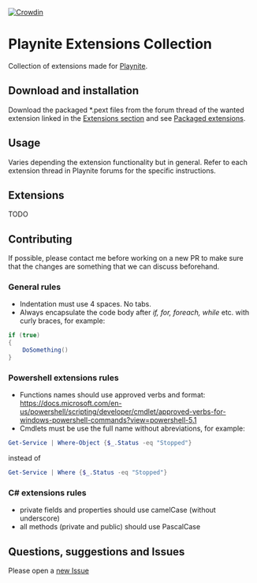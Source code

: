 [![Crowdin](https://badges.crowdin.net/darklinkpower-playnite-extensi/localized.svg)](https://crowdin.com/project/darklinkpower-playnite-extensi)
# Playnite Extensions Collection

Collection of extensions made for [Playnite](https://github.com/JosefNemec/Playnite).

## Download and installation

Download the packaged *.pext files from the forum thread of the wanted extension linked in the [Extensions section](#extensions) and see [Packaged extensions](https://github.com/JosefNemec/Playnite/wiki/Installing-scripts-and-plugins#packaged-extensions).

## Usage

Varies depending the extension functionality but in general. Refer to each extension thread in Playnite forums for the specific instructions.

## Extensions

TODO

## Contributing

If possible, please contact me before working on a new PR to make sure that the changes are something that we can discuss beforehand.

### General rules
- Indentation must use 4 spaces. No tabs.
- Always encapsulate the code body after *if, for, foreach, while* etc. with curly braces, for example:
```csharp
if (true)
{
    DoSomething()
}
```

### Powershell extensions rules
- Functions names should use approved verbs and format: https://docs.microsoft.com/en-us/powershell/scripting/developer/cmdlet/approved-verbs-for-windows-powershell-commands?view=powershell-5.1
- Cmdlets must be use the full name without abreviations, for example:
```powershell
Get-Service | Where-Object {$_.Status -eq "Stopped"}
```
instead of
```powershell
Get-Service | Where {$_.Status -eq "Stopped"}
```

### C# extensions rules
- private fields and properties should use camelCase (without underscore)
- all methods (private and public) should use PascalCase

## Questions, suggestions and Issues

Please open a [new Issue](https://github.com/darklinkpower/PlayniteScriptExtensions/issues)
